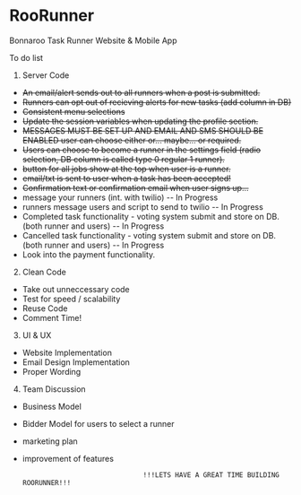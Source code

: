 RooRunner
=========

Bonnaroo Task Runner Website &amp; Mobile App

To do list

1. Server Code 
  - ~~An email/alert sends out to all runners when a post is submitted.~~
  - ~~Runners can opt out of recieving alerts for new tasks (add column in DB)~~
  - ~~Consistent menu selections~~
  - ~~Update the session variables when updating the profile section.~~ 
  - ~~MESSAGES MUST BE SET UP AND EMAIL AND SMS SHOULD BE ENABLED user can choose either or... maybe... or required.~~
  - ~~Users can choose to become a runner in the settings field (radio selection, DB column is called type 0 regular 1 runner).~~
  - ~~button for all jobs show at the top when user is a runner.~~
  - ~~email/txt is sent to user when a task has been accepted!~~
  - ~~Confirmation text or confirmation email when user signs up...~~
  - message your runners (int. with twilio) -- In Progress
  - runners message users and script to send to twilio -- In Progress
  - Completed task functionality - voting system submit and store on DB. (both runner and users) -- In Progress
  - Cancelled task functionality - voting system submit and store on DB. (both runner and users) -- In Progress
  - Look into the payment functionality.
  
  
2. Clean Code
  - Take out unneccessary code
  - Test for speed / scalability 
  - Reuse Code
  - Comment Time!

3. UI & UX
  - Website Implementation
  - Email Design Implementation
  - Proper Wording

4. Team Discussion 
  - Business Model 
  - Bidder Model for users to select a runner
  - marketing plan 
  - improvement of features 


                                      !!!LETS HAVE A GREAT TIME BUILDING ROORUNNER!!! 

